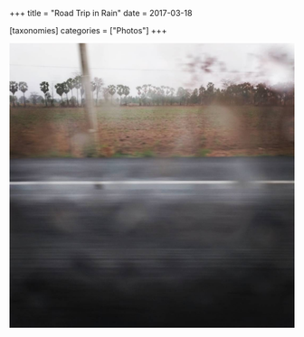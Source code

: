 +++
title = "Road Trip in Rain"
date = 2017-03-18

[taxonomies]
categories = ["Photos"]
+++

![Road Trip in Rain](road-trip-in-rain.jpeg)
